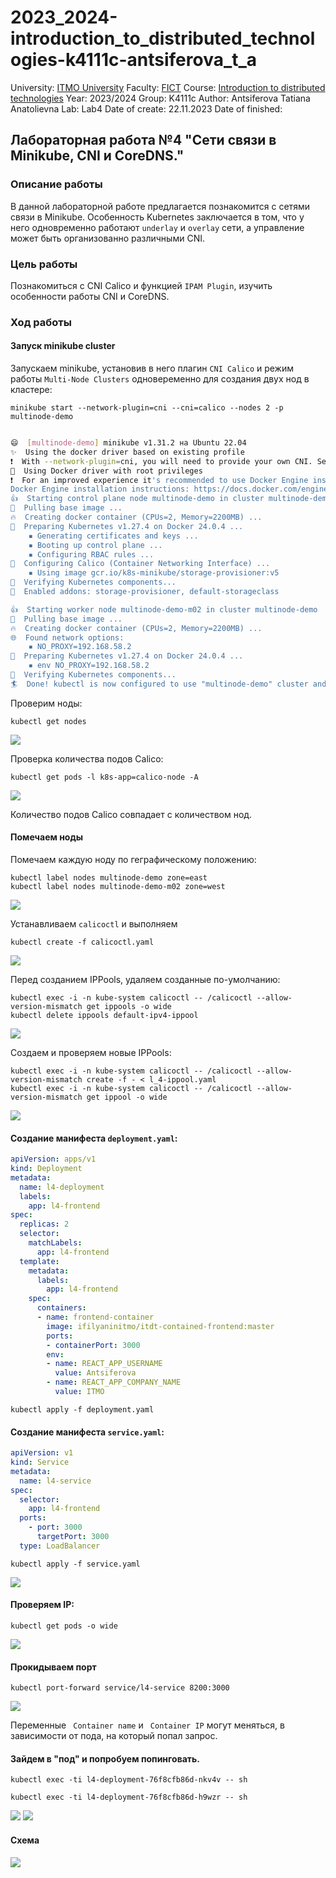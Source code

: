 # 2023_2024-introduction_to_distributed_technologies-k4111c-antsiferova_t_a

University: [ITMO University](https://itmo.ru/ru/)
Faculty: [FICT](https://fict.itmo.ru)
Course: [Introduction to distributed technologies](https://github.com/itmo-ict-faculty/introduction-to-distributed-technologies)
Year: 2023/2024
Group: K4111c
Author: Antsiferova Tatiana Anatolievna
Lab: Lab4
Date of create: 22.11.2023
Date of finished: 

## Лабораторная работа №4 "Сети связи в Minikube, CNI и CoreDNS."
### Описание работы
В данной лабораторной работе предлагается познакомится с сетями связи в Minikube. Особенность Kubernetes заключается в том, что у него одновременно работают `underlay` и `overlay` сети, а управление может быть организованно различными CNI.
### Цель работы
Познакомиться с CNI Calico и функцией `IPAM Plugin`, изучить особенности работы CNI и CoreDNS.
### Ход работы
#### Запуск minikube cluster
Запускаем minikube, установив в него плагин `CNI Calico` и режим работы `Multi-Node Clusters` одновеременно для создания двух нод в кластере:
```
minikube start --network-plugin=cni --cni=calico --nodes 2 -p multinode-demo
```
```bash

😄  [multinode-demo] minikube v1.31.2 на Ubuntu 22.04
✨  Using the docker driver based on existing profile
❗  With --network-plugin=cni, you will need to provide your own CNI. See --cni flag as a user-friendly alternative
📌  Using Docker driver with root privileges
❗  For an improved experience it's recommended to use Docker Engine instead of Docker Desktop.
Docker Engine installation instructions: https://docs.docker.com/engine/install/#server
👍  Starting control plane node multinode-demo in cluster multinode-demo
🚜  Pulling base image ...
🔥  Creating docker container (CPUs=2, Memory=2200MB) ...
🐳  Preparing Kubernetes v1.27.4 on Docker 24.0.4 ...
    ▪ Generating certificates and keys ...
    ▪ Booting up control plane ...
    ▪ Configuring RBAC rules ...
🔗  Configuring Calico (Container Networking Interface) ...
    ▪ Using image gcr.io/k8s-minikube/storage-provisioner:v5
🔎  Verifying Kubernetes components...
🌟  Enabled addons: storage-provisioner, default-storageclass

👍  Starting worker node multinode-demo-m02 in cluster multinode-demo
🚜  Pulling base image ...
🔥  Creating docker container (CPUs=2, Memory=2200MB) ...
🌐  Found network options:
    ▪ NO_PROXY=192.168.58.2
🐳  Preparing Kubernetes v1.27.4 on Docker 24.0.4 ...
    ▪ env NO_PROXY=192.168.58.2
🔎  Verifying Kubernetes components...
🏄  Done! kubectl is now configured to use "multinode-demo" cluster and "default" namespace by default

```
Проверим ноды:
```
kubectl get nodes
```
![](/lab4/images/image1.png)

Проверка количества подов Calico:
```
kubectl get pods -l k8s-app=calico-node -A
```
![](/lab4/images/image2.png)

Количество подов Calico совпадает с количеством нод.

#### Помечаем ноды
Помечаем каждую ноду по геграфическому положению:
```
kubectl label nodes multinode-demo zone=east  
kubectl label nodes multinode-demo-m02 zone=west
```
![](/lab4/images/image3.png)

Устанавливаем `calicoctl`  и выполняем 
```
kubectl create -f calicoctl.yaml
```
![](/lab4/images/image4.png)

Перед созданием IPPools, удаляем созданные по-умолчанию:
```
kubectl exec -i -n kube-system calicoctl -- /calicoctl --allow-version-mismatch get ippools -o wide
kubectl delete ippools default-ipv4-ippool
```
![](/lab4/images/image5.png)

Создаем и проверяем новые IPPools:
```
kubectl exec -i -n kube-system calicoctl -- /calicoctl --allow-version-mismatch create -f - < l_4-ippool.yaml
kubectl exec -i -n kube-system calicoctl -- /calicoctl --allow-version-mismatch get ippool -o wide
```
![](/lab4/images/image6.png)

#### Создание манифеста `deployment.yaml`:
```yaml
apiVersion: apps/v1
kind: Deployment
metadata:
  name: l4-deployment
  labels:
    app: l4-frontend
spec:
  replicas: 2
  selector:
    matchLabels:
      app: l4-frontend
  template:
    metadata:
      labels:
        app: l4-frontend
    spec:
      containers:
      - name: frontend-container
        image: ifilyaninitmo/itdt-contained-frontend:master
        ports:
        - containerPort: 3000
        env:
        - name: REACT_APP_USERNAME
          value: Antsiferova
        - name: REACT_APP_COMPANY_NAME
          value: ITMO
```

```
kubectl apply -f deployment.yaml 
``` 
#### Создание манифеста `service.yaml`:
```yaml
apiVersion: v1
kind: Service
metadata:
  name: l4-service
spec:
  selector:
    app: l4-frontend
  ports:
    - port: 3000
      targetPort: 3000
  type: LoadBalancer
```
```
kubectl apply -f service.yaml 
``` 
![](/lab4/images/image7.png)

#### Проверяем IP:
```
kubectl get pods -o wide
```
![](/lab4/images/image8.png)

#### Прокидываем порт
```
kubectl port-forward service/l4-service 8200:3000
```
![](/lab4/images/image9.png)

Переменные ` Container name`  и ` Container IP`  могут меняться, в зависимости от пода, на который попал запрос.

####  Зайдем в "под" и попробуем попинговать.
```
kubectl exec -ti l4-deployment-76f8cfb86d-nkv4v -- sh
```
```
kubectl exec -ti l4-deployment-76f8cfb86d-h9wzr -- sh
```
![](/lab4/images/image10.png)
![](/lab4/images/image11.png)

#### Схема
![](/lab4/images/images12.png)
